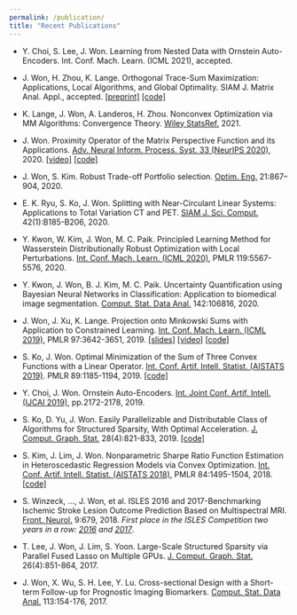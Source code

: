 ```yaml
---
permalink: /publication/
title: "Recent Publications"
---
```


* Y. Choi, S. Lee, J. Won. Learning from Nested Data with Ornstein Auto-Encoders. Int. Conf. Mach. Learn. (ICML 2021), accepted.

* J. Won, H. Zhou, K. Lange. Orthogonal Trace-Sum Maximization: Applications, Local Algorithms, and Global Optimality. SIAM J. Matrix Anal. Appl., accepted. [[preprint]](https://arxiv.org/abs/1811.03521) [[code]](https://github.com/Hua-Zhou/OTSM.jl)

* K. Lange, J. Won, A. Landeros, H. Zhou. Nonconvex Optimization via MM Algorithms: Convergence Theory. [Wiley StatsRef.](https://doi.org/10.1002/9781118445112.stat08295) 2021. 
	
* J. Won. Proximity Operator of the Matrix Perspective Function and its Applications. [Adv. Neural Inform. Process. Syst. 33 (NeurIPS 2020)](https://papers.nips.cc/paper/2020/hash/45f31d16b1058d586fc3be7207b58053-Abstract.html), 2020. [[video]](https://neurips.cc/virtual/2020/public/poster_45f31d16b1058d586fc3be7207b58053.html) [[code]](https://github.com/won-j/MatrixPerspective.jl)

* J. Won, S. Kim. Robust Trade-off Portfolio selection. [Optim. Eng.](https://doi.org/10.1007/s11081-020-09485-z) 21:867–904, 2020.

* E. K. Ryu, S. Ko, J. Won. Splitting with Near-Circulant Linear Systems: Applications to Total Variation CT and PET. [SIAM J. Sci. Comput.](https://doi.org/10.1137/18M1224003) 42(1):B185-B206, 2020.

* Y. Kwon, W. Kim, J. Won, M. C. Paik. Principled Learning Method for Wasserstein Distributionally Robust Optimization with Local Perturbations. [Int. Conf. Mach. Learn. (ICML 2020)](http://proceedings.mlr.press/v119/kwon20a.html), PMLR 119:5567-5576, 2020.

* Y. Kwon, J. Won, B. J. Kim, M. C. Paik. Uncertainty Quantification using Bayesian Neural Networks in Classification: Application to biomedical image segmentation. [Comput. Stat. Data Anal.](https://doi.org/10.1016/j.csda.2019.106816) 142:106816, 2020. 

* J. Won, J. Xu, K. Lange. Projection onto Minkowski Sums with Application to Constrained Learning. [Int. Conf. Mach. Learn. (ICML 2019)](http://proceedings.mlr.press/v97/lange19a.html), PMLR 97:3642-3651, 2019. [[slides]](https://icml.cc/media/Slides/icml/2019/103(11-14-00)-11-14-00-4664-projection_onto.pdf)  [[video]](https://slideslive.com/38917651/convex-optimization) [[code]](https://github.com/won-j/MinkowskiProjection)

* S. Ko, J. Won. Optimal Minimization of the Sum of Three Convex Functions with a Linear Operator. [Int. Conf. Artif. Intell. Statist. (AISTATS 2019)](http://proceedings.mlr.press/v89/ko19a.html). PMLR 89:1185-1194, 2019. [[code]](https://github.com/kose-y/dist-primal-dual)

* Y. Choi, J. Won. Ornstein Auto-Encoders. [Int. Joint Conf. Artif. Intell. (IJCAI 2019)](https://doi.org/10.24963/ijcai.2019/301), pp.2172-2178, 2019.

* S. Ko, D. Yu, J. Won. Easily Parallelizable and Distributable Class of Algorithms for Structured Sparsity, With Optimal Acceleration. [J. Comput. Graph. Stat.](https://doi.org/10.1080/10618600.2019.1592757) 28(4):821-833, 2019. [[code]](https://github.com/kose-y/dist-primal-dual)

* S. Kim, J. Lim, J. Won. Nonparametric Sharpe Ratio Function Estimation in Heteroscedastic Regression Models via Convex Optimization. [Int. Conf. Artif. Intell. Statist. (AISTATS 2018)](http://proceedings.mlr.press/v84/kim18b.html), PMLR 84:1495-1504, 2018. [[code]](https://github.com/won-j/joint_estim)

* S. Winzeck, ..., J. Won, et al. ISLES 2016 and 2017-Benchmarking Ischemic Stroke Lesion Outcome Prediction Based on Multispectral MRI. [Front. Neurol.](https://doi.org/10.3389/fneur.2018.00679) 9:679, 2018. *First place in the ISLES Competition two years in a row: [2016](http://www.isles-challenge.org/ISLES2016/) and [2017](http://www.isles-challenge.org/ISLES2017/)*.

* T. Lee, J. Won, J. Lim, S. Yoon. Large-Scale Structured Sparsity via Parallel Fused Lasso on Multiple GPUs. [J. Comput. Graph. Stat.](https://doi.org/10.1080/10618600.2017.1328363) 26(4):851-864, 2017. 

* J. Won, X. Wu, S. H. Lee, Y. Lu. Cross-sectional Design with a Short-term Follow-up for Prognostic Imaging Biomarkers. [Comput. Stat. Data Anal.](
http://doi.org/10.1016/j.csda.2016.12.017) 113:154-176, 2017.

